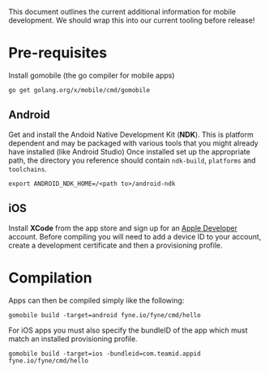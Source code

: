 This document outlines the current additional information for mobile development.
We should wrap this into our current tooling before release!

# Pre-requisites

Install gomobile (the go compiler for mobile apps)

`go get golang.org/x/mobile/cmd/gomobile`

## Android

Get and install the Andoid Native Development Kit (**NDK**). This is platform dependent and may be packaged 
with various tools that you might already have installed (like Android Studio)
Once installed set up the appropriate path, the directory you reference should contain `ndk-build`,
`platforms` and `toolchains`.

`export ANDROID_NDK_HOME=/<path to>/android-ndk`

## iOS

Install **XCode** from the app store and sign up for an [Apple Developer](https://developer.apple.com) account.
Before compiling you will need to add a device ID to your account, create a development certificate and
then a provisioning profile.

# Compilation

Apps can then be compiled simply like the following:

`gomobile build -target=android fyne.io/fyne/cmd/hello`

For iOS apps you must also specify the bundleID of the app which must match an installed provisioning profile.

`gomobile build -target=ios -bundleid=com.teamid.appid fyne.io/fyne/cmd/hello`

